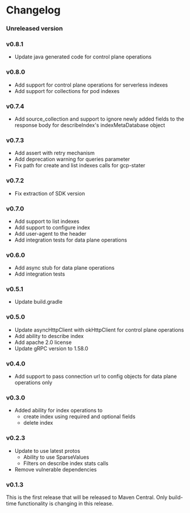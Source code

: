# Changelog

[comment]: <> (When bumping [pc:VERSION_LATEST_RELEASE] create a new entry below)
### Unreleased version
### v0.8.1
- Update java generated code for control plane operations 

### v0.8.0
- Add support for control plane operations for serverless indexes
- Add support for collections for pod indexes

### v0.7.4
- Add source_collection and support to ignore newly added fields to the response body for describeIndex's indexMetaDatabase object

### v0.7.3
- Add assert with retry mechanism
- Add deprecation warning for queries parameter
- Fix path for create and list indexes calls for gcp-stater

### v0.7.2
- Fix extraction of SDK version

### v0.7.0
- Add support to list indexes
- Add support to configure index
- Add user-agent to the header
- Add integration tests for data plane operations

### v0.6.0
- Add async stub for data plane operations
- Add integration tests

### v0.5.1
- Update build.gradle

### v0.5.0
- Update asyncHttpClient with okHttpClient for control plane operations
- Add ability to describe index
- Add apache 2.0 license
- Update gRPC version to 1.58.0

### v0.4.0
- Add support to pass connection url to config objects for data plane operations only

### v0.3.0
- Added ability for index operations to
  - create index using required and optional fields
  - delete index

### v0.2.3
- Update to use latest protos
  - Ability to use SparseValues
  - Filters on describe index stats calls
- Remove vulnerable dependencies

### v0.1.3
This is the first release that will be released to Maven Central. Only build-time functionality is changing in this release.